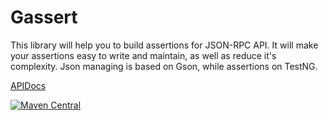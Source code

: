 # Gassert
This library will help you to build assertions for JSON-RPC API. It will make your assertions easy to write and maintain, as well as reduce it's complexity.
Json managing is based on Gson, while assertions on TestNG. 

[APIDocs](docs/apidocs/index.html)

[![Maven Central](https://maven-badges.herokuapp.com/maven-central/com.github.danisimov/gassert/badge.svg)](https://maven-badges.herokuapp.com/maven-central/com.github.danisimov/gassert)
